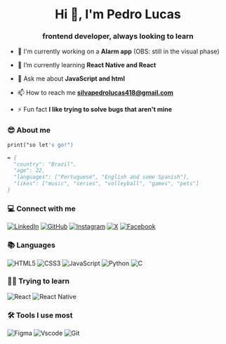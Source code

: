 <h1 align="center">Hi 👋, I'm Pedro Lucas</h1>
<h3 align="center">frontend developer, always looking to learn</h3>

- 🔭 I'm currently working on a **Alarm app** (OBS: still in the visual phase)

- 🌱 I’m currently learning **React Native and React**

- 💬 Ask me about **JavaScript and html**

- 📫 How to reach me **silvapedrolucas418@gmail.com**

- ⚡ Fun fact **I like trying to solve bugs that aren't mine**
### 😎 About me 
~~~p
print("so let's go!")

= {
  "country": "Brazil",
  "age": 22,
  "languages": ["Portuguese", "English and some Spanish"],
  "likes": ["music", "series", "volleyball", "games", "pets"]
}
~~~
### 💻 Connect with me

[![LinkedIn](https://img.shields.io/badge/LinkedIn-0077B5?style=for-the-badge&logo=linkedin&logoColor=white)](https://www.linkedin.com/in/pedro-lucas-silva418/)
[![GitHub](https://img.shields.io/badge/GitHub-100000?style=for-the-badge&logo=github&logoColor=white)](https://github.com/Speluca)
[![Instagram](https://img.shields.io/badge/-Instagram-%23E4405F?style=for-the-badge&logo=instagram&logoColor=white)](https://www.instagram.com/pedrolu.cs/)
[![X](https://img.shields.io/badge/X-000?style=for-the-badge&logo=x)](https://x.com/aidentopl)
[![Facebook](https://img.shields.io/badge/Facebook-1877F2?style=for-the-badge&logo=facebook&logoColor=white)](https://www.facebook.com/pedrolucas.dantas.50/)

### 📚 Languages

![HTML5](https://img.shields.io/badge/HTML5-E34F26?style=for-the-badge&logo=html5&logoColor=white)
![CSS3](https://img.shields.io/badge/CSS3-1572B6?style=for-the-badge&logo=css3&logoColor=white)
![JavaScript](https://img.shields.io/badge/JavaScript-F7DF1E?style=for-the-badge&logo=javascript&logoColor=black)
![Python](https://img.shields.io/badge/python-3670A0?style=for-the-badge&logo=python&logoColor=ffdd54)
![C](https://img.shields.io/badge/C-00599C?style=for-the-badge&logo=c&logoColor=white)

### 👨‍💻 Trying to learn
![React](https://img.shields.io/badge/React-20232A?style=for-the-badge&logo=react&logoColor=61DAFB)
![React Native](https://img.shields.io/badge/React_Native-20232A?style=for-the-badge&logo=react&logoColor=61DAFB)

### 🛠️ Tools I use most

![Figma](https://img.shields.io/badge/Figma-696969?style=for-the-badge&logo=figma&logoColor=figma)
![Vscode](https://img.shields.io/badge/Vscode-007ACC?style=for-the-badge&logo=visual-studio-code&logoColor=white)
![Git](https://img.shields.io/badge/GIT-E44C30?style=for-the-badge&logo=git&logoColor=white)
